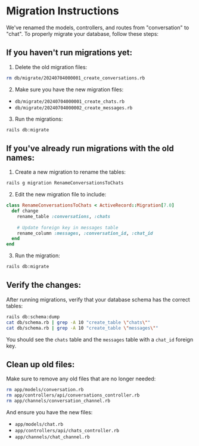 # Migration Instructions

We've renamed the models, controllers, and routes from "conversation" to "chat". To properly migrate your database, follow these steps:

## If you haven't run migrations yet:

1. Delete the old migration files:
```bash
rm db/migrate/20240704000001_create_conversations.rb
```

2. Make sure you have the new migration files:
- `db/migrate/20240704000001_create_chats.rb`
- `db/migrate/20240704000002_create_messages.rb`

3. Run the migrations:
```bash
rails db:migrate
```

## If you've already run migrations with the old names:

1. Create a new migration to rename the tables:
```bash
rails g migration RenameConversationsToChats
```

2. Edit the new migration file to include:
```ruby
class RenameConversationsToChats < ActiveRecord::Migration[7.0]
  def change
    rename_table :conversations, :chats
    
    # Update foreign key in messages table
    rename_column :messages, :conversation_id, :chat_id
  end
end
```

3. Run the migration:
```bash
rails db:migrate
```

## Verify the changes:

After running migrations, verify that your database schema has the correct tables:

```bash
rails db:schema:dump
cat db/schema.rb | grep -A 10 "create_table \"chats\""
cat db/schema.rb | grep -A 10 "create_table \"messages\""
```

You should see the `chats` table and the `messages` table with a `chat_id` foreign key.

## Clean up old files:

Make sure to remove any old files that are no longer needed:

```bash
rm app/models/conversation.rb
rm app/controllers/api/conversations_controller.rb
rm app/channels/conversation_channel.rb
```

And ensure you have the new files:
- `app/models/chat.rb`
- `app/controllers/api/chats_controller.rb`
- `app/channels/chat_channel.rb` 
